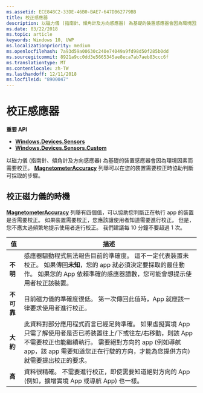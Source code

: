 ```yaml
---
ms.assetid: ECE848C2-33DE-46B0-BAE7-647DB62779BB
title: 校正感應器
description: 以磁力儀 (指南針、傾角計及方向感應器) 為基礎的裝置感應器會因為環境因素而需要校正。
ms.date: 03/22/2018
ms.topic: article
keywords: Windows 10, UWP
ms.localizationpriority: medium
ms.openlocfilehash: 7a93d59a00630c240e74049a9fd98d50f285b0dd
ms.sourcegitcommit: 8921a9cc0dd3e5665345ae8eca7ab7aeb83ccc6f
ms.translationtype: MT
ms.contentlocale: zh-TW
ms.lasthandoff: 12/11/2018
ms.locfileid: "8900047"
---
```

# <a name="calibrate-sensors"></a>校正感應器


**重要 API**

-   [**Windows.Devices.Sensors**](https://msdn.microsoft.com/library/windows/apps/BR206408)
-   [**Windows.Devices.Sensors.Custom**](https://msdn.microsoft.com/library/windows/apps/Dn895032)

以磁力儀 (指南針、傾角計及方向感應器) 為基礎的裝置感應器會因為環境因素而需要校正。 [**MagnetometerAccuracy**](https://msdn.microsoft.com/library/windows/apps/Dn297552) 列舉可以在您的裝置需要校正時協助判斷可採取的步驟。

## <a name="when-to-calibrate-the-magnetometer"></a>校正磁力儀的時機

[**MagnetometerAccuracy**](https://msdn.microsoft.com/library/windows/apps/Dn297552) 列舉有四個值，可以協助您判斷正在執行 app 的裝置是否需要校正。 如果裝置需要校正，您應該讓使用者知道需要進行校正。 但是，您不應太過頻繁地提示使用者進行校正。 我們建議每 10 分鐘不要超過 1 次。

| 值           | 描述    |
| ----------------- | ------------------- |
| **不明**     | 感應器驅動程式無法報告目前的準確度。 這不一定代表裝置未校正。 如果傳回**未知**，您的 app 就必須決定要採取的最佳動作。 如果您的 App 依賴準確的感應器讀數，您可能會想提示使用者校正該裝置。 |
| **不可靠**  | 目前磁力儀的準確度很低。 第一次傳回此值時，App 就應該一律要求使用者進行校正。 |
| **大約** | 此資料對部分應用程式而言已經足夠準確。 如果虛擬實境 App 只需了解使用者是否已將裝置往上/下或往左/右移動，則該 App 不需要校正也能繼續執行。 需要絕對方向的 app (例如導航 app，該 app 需要知道您正在行駛的方向，才能為您提供方向) 就需要提出校正的要求。 |
| **高**        | 資料很精確。 不需要進行校正，即使需要知道絕對方向的 App (例如，擴增實境 App 或導航 App) 也一樣。 |